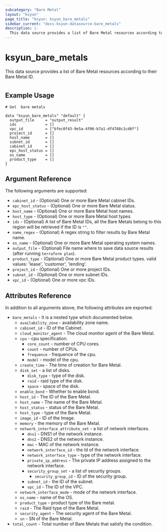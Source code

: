 ```yaml
---
subcategory: "Bare Metal"
layout: "ksyun"
page_title: "ksyun: ksyun_bare_metals"
sidebar_current: "docs-ksyun-datasource-bare_metals"
description: |-
  This data source provides a list of Bare Metal resources according to their Bare Metal ID.
---
```


# ksyun_bare_metals

This data source provides a list of Bare Metal resources according to their Bare Metal ID.

#

## Example Usage

```hcl
# Get  bare metals

data "ksyun_bare_metals" "default" {
  output_file     = "output_result"
  ids             = []
  vpc_id          = ["bfec0f43-9e5a-4f06-b7a1-df4768c1cd6f"]
  project_id      = []
  host_name       = []
  subnet_id       = []
  cabinet_id      = []
  epc_host_status = []
  os_name         = []
  product_type    = []
}
```

## Argument Reference

The following arguments are supported:

* `cabinet_id` - (Optional) One or more Bare Metal cabinet IDs.
* `epc_host_status` - (Optional) One or more Bare Metal status.
* `host_name` - (Optional) One or more Bare Metal host names.
* `host_type` - (Optional) One or more Bare Metal host types.
* `ids` - (Optional) A list of Bare Metal IDs, all the Bare Metals belong to this region will be retrieved if the ID is `""`.
* `name_regex` - (Optional) A regex string to filter results by Bare Metal name.
* `os_name` - (Optional) One or more Bare Metal operating system names.
* `output_file` - (Optional) File name where to save data source results (after running `terraform plan`).
* `product_type` - (Optional) One or more Bare Metal product types. valid values: 'lease', 'customer', 'lending'.
* `project_id` - (Optional) One or more project IDs.
* `subnet_id` - (Optional) One or more subnet IDs.
* `vpc_id` - (Optional) One or more vpc IDs.

## Attributes Reference

In addition to all arguments above, the following attributes are exported:

* `bare_metals` - It is a nested type which documented below.
  * `availability_zone` - availability zone name.
  * `cabinet_id` - ID of the Cabinet.
  * `cloud_monitor_agent` - The cloud monitor agent of the Bare Metal.
  * `cpu` - cpu specification.
    * `core_count` - number of CPU cores.
    * `count` - number of CPUs.
    * `frequence` - frequence of the cpu.
    * `model` - model of the cpu.
  * `create_time` - The time of creation for Bare Metal.
  * `disk_set` - a list of disks.
    * `disk_type` - type of the disk.
    * `raid` - raid type of the disk.
    * `space` - space of the disk.
  * `enable_bond` - Whether to enable bond.
  * `host_id` - The ID of the Bare Metal.
  * `host_name` - The name of the Bare Metal.
  * `host_status` - status of the Bare Metal.
  * `host_type` - type of the Bare Metal.
  * `image_id` - ID of the Image.
  * `memory` - the memory of the Bare Metal.
  * `network_interface_attribute_set` - a list of network interfaces.
    * `dns1` - DNS1 of the network instance.
    * `dns2` - DNS2 of the network instance.
    * `mac` - MAC of the network instance.
    * `network_interface_id` - the Id of the network interface.
    * `network_interface_type` - type of the network interface.
    * `private_ip_address` - The private IP address assigned to the network interface.
    * `security_group_set` - a list of security groups.
      * `security_group_id` - ID of the security group.
    * `subnet_id` - the ID of the subnet.
    * `vpc_id` - The ID of the VPC.
  * `network_interface_mode` - mode of the network interface.
  * `os_name` - name of the OS.
  * `product_type` - product type of the Bare metal.
  * `raid` - The Raid type of the Bare Metal.
  * `security_agent` - The security agent of the Bare Metal.
  * `sn` - SN of the Bare Metal.
* `total_count` - Total number of Bare Metals that satisfy the condition.



